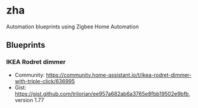 # zha
Automation blueprints using Zigbee Home Automation

## Blueprints
### IKEA Rodret dimmer
- Community: https://community.home-assistant.io/t/ikea-rodret-dimmer-with-triple-click/636995
- Gist: https://gist.github.com/trilorian/ee957a682ab6a3765e8fbb19502e9bfb, version 1.77